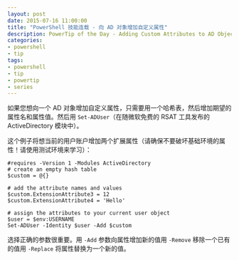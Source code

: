 ```yaml
---
layout: post
date: 2015-07-16 11:00:00
title: "PowerShell 技能连载 - 向 AD 对象增加自定义属性"
description: PowerTip of the Day - Adding Custom Attributes to AD Objects
categories:
- powershell
- tip
tags:
- powershell
- tip
- powertip
- series
---
```

如果您想向一个 AD 对象增加自定义属性，只需要用一个哈希表，然后增加期望的属性名和属性值。然后用 `Set-ADUser`（在随微软免费的 RSAT 工具发布的 ActiveDirectory 模块中）。

这个例子将想当前的用户账户增加两个扩展属性（请确保不要破坏基础环境的属性！请使用测试环境来学习）：

    #requires -Version 1 -Modules ActiveDirectory
    # create an empty hash table
    $custom = @{}

    # add the attribute names and values
    $custom.ExtensionAttribute3 = 12
    $custom.ExtensionAttribute4 = 'Hello'

    # assign the attributes to your current user object
    $user = $env:USERNAME
    Set-ADUser -Identity $user -Add $custom

选择正确的参数很重要。用 `-Add` 参数向属性增加新的值用 `-Remove` 移除一个已有的值用 `-Replace` 将属性替换为一个新的值。

<!--本文国际来源：[Adding Custom Attributes to AD Objects](http://community.idera.com/powershell/powertips/b/tips/posts/adding-custom-attributes-to-ad-objects)-->
